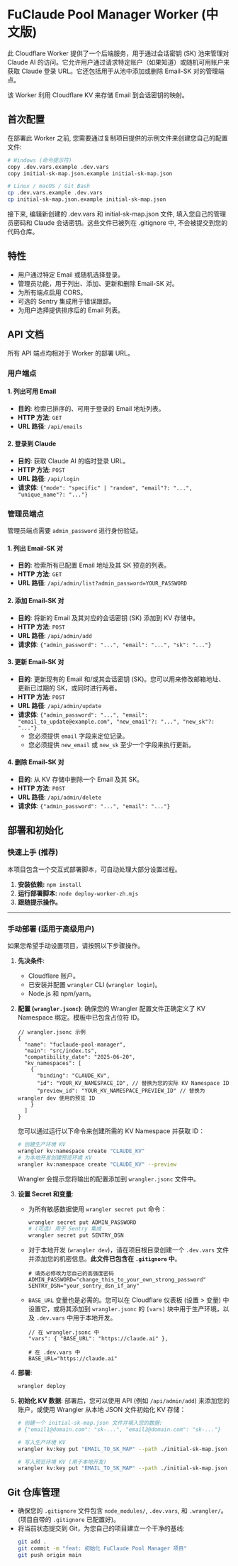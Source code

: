 # FuClaude Pool Manager Worker (中文版)

此 Cloudflare Worker 提供了一个后端服务，用于通过会话密钥 (SK) 池来管理对 Claude AI 的访问。它允许用户通过请求特定账户（如果知道）或随机可用账户来获取 Claude 登录 URL。它还包括用于从池中添加或删除 Email-SK 对的管理端点。

该 Worker 利用 Cloudflare KV 来存储 Email 到会话密钥的映射。

## 首次配置

在部署此 Worker 之前, 您需要通过复制项目提供的示例文件来创建您自己的配置文件:

```bash
# Windows (命令提示符)
copy .dev.vars.example .dev.vars
copy initial-sk-map.json.example initial-sk-map.json

# Linux / macOS / Git Bash
cp .dev.vars.example .dev.vars
cp initial-sk-map.json.example initial-sk-map.json
```

接下来, 编辑新创建的 .dev.vars 和 initial-sk-map.json 文件, 填入您自己的管理员密码和 Claude 会话密钥。这些文件已被列在 .gitignore 中, 不会被提交到您的代码仓库。

## 特性

-   用户通过特定 Email 或随机选择登录。
-   管理员功能，用于列出、添加、更新和删除 Email-SK 对。
-   为所有端点启用 CORS。
-   可选的 Sentry 集成用于错误跟踪。
-   为用户选择提供排序后的 Email 列表。

## API 文档

所有 API 端点均相对于 Worker 的部署 URL。

### 用户端点

#### 1. 列出可用 Email
-   **目的**: 检索已排序的、可用于登录的 Email 地址列表。
-   **HTTP 方法**: `GET`
-   **URL 路径**: `/api/emails`

#### 2. 登录到 Claude
-   **目的**: 获取 Claude AI 的临时登录 URL。
-   **HTTP 方法**: `POST`
-   **URL 路径**: `/api/login`
-   **请求体**: `{"mode": "specific" | "random", "email"?: "...", "unique_name"?: "..."}`

### 管理员端点

管理员端点需要 `admin_password` 进行身份验证。

#### 1. 列出 Email-SK 对
-   **目的**: 检索所有已配置 Email 地址及其 SK 预览的列表。
-   **HTTP 方法**: `GET`
-   **URL 路径**: `/api/admin/list?admin_password=YOUR_PASSWORD`

#### 2. 添加 Email-SK 对
-   **目的**: 将新的 Email 及其对应的会话密钥 (SK) 添加到 KV 存储中。
-   **HTTP 方法**: `POST`
-   **URL 路径**: `/api/admin/add`
-   **请求体**: `{"admin_password": "...", "email": "...", "sk": "..."}`

#### 3. 更新 Email-SK 对
-   **目的**: 更新现有的 Email 和/或其会话密钥 (SK)。您可以用来修改邮箱地址、更新已过期的 SK，或同时进行两者。
-   **HTTP 方法**: `POST`
-   **URL 路径**: `/api/admin/update`
-   **请求体**: `{"admin_password": "...", "email": "email_to_update@example.com", "new_email"?: "...", "new_sk"?: "..."}`
    - 您必须提供 `email` 字段来定位记录。
    - 您必须提供 `new_email` 或 `new_sk` 至少一个字段来执行更新。

#### 4. 删除 Email-SK 对
-   **目的**: 从 KV 存储中删除一个 Email 及其 SK。
-   **HTTP 方法**: `POST`
-   **URL 路径**: `/api/admin/delete`
-   **请求体**: `{"admin_password": "...", "email": "..."}`

## 部署和初始化

### 快速上手 (推荐)

本项目包含一个交互式部署脚本，可自动处理大部分设置过程。
1.  **安装依赖:** `npm install`
2.  **运行部署脚本:** `node deploy-worker-zh.mjs`
3.  **跟随提示操作。**

---

### 手动部署 (适用于高级用户)

如果您希望手动设置项目，请按照以下步骤操作。

1.  **先决条件**:
    -   Cloudflare 账户。
    -   已安装并配置 `wrangler` CLI (`wrangler login`)。
    -   Node.js 和 npm/yarn。

2.  **配置 (`wrangler.jsonc`)**:
    确保您的 Wrangler 配置文件正确定义了 KV Namespace 绑定。模板中已包含占位符 ID。
    ```jsonc
    // wrangler.jsonc 示例
    {
      "name": "fuclaude-pool-manager",
      "main": "src/index.ts",
      "compatibility_date": "2025-06-20",
      "kv_namespaces": [
        {
          "binding": "CLAUDE_KV",
          "id": "YOUR_KV_NAMESPACE_ID", // 替换为您的实际 KV Namespace ID
          "preview_id": "YOUR_KV_NAMESPACE_PREVIEW_ID" // 替换为 wrangler dev 使用的预览 ID
        }
      ]
    }
    ```
    您可以通过运行以下命令来创建所需的 KV Namespace 并获取 ID：
    ```bash
    # 创建生产环境 KV
    wrangler kv:namespace create "CLAUDE_KV"
    # 为本地开发创建预览环境 KV
    wrangler kv:namespace create "CLAUDE_KV" --preview
    ```
    Wrangler 会提示您将输出的配置添加到 `wrangler.jsonc` 文件中。

3.  **设置 Secret 和变量**:
    -   为所有敏感数据使用 `wrangler secret put` 命令：
        ```bash
        wrangler secret put ADMIN_PASSWORD
        # (可选) 用于 Sentry 集成
        wrangler secret put SENTRY_DSN
        ```
    -   对于本地开发 (`wrangler dev`)，请在项目根目录创建一个 `.dev.vars` 文件并添加您的机密信息。**此文件已包含在 `.gitignore` 中**。
        ```
        # 请务必修改为您自己的高强度密码
        ADMIN_PASSWORD="change_this_to_your_own_strong_password"
        SENTRY_DSN="your_sentry_dsn_if_any"
        ```
    -   `BASE_URL` 变量也是必需的。您可以在 Cloudflare 仪表板 (设置 > 变量) 中设置它，或将其添加到 `wrangler.jsonc` 的 `[vars]` 块中用于生产环境，以及 `.dev.vars` 中用于本地开发。
        ```jsonc
        // 在 wrangler.jsonc 中
        "vars": { "BASE_URL": "https://claude.ai" },
        ```
        ```
        # 在 .dev.vars 中
        BASE_URL="https://claude.ai"
        ```

4.  **部署**:
    ```bash
    wrangler deploy
    ```

5.  **初始化 KV 数据**:
    部署后，您可以使用 API (例如 `/api/admin/add`) 来添加您的账户，或使用 Wrangler 从本地 JSON 文件初始化 KV 存储：
    ```bash
    # 创建一个 initial-sk-map.json 文件并填入您的数据:
    # {"email1@domain.com": "sk-...", "email2@domain.com": "sk-..."}

    # 写入生产环境 KV
    wrangler kv:key put "EMAIL_TO_SK_MAP" --path ./initial-sk-map.json --binding CLAUDE_KV

    # 写入预览环境 KV (用于本地开发)
    wrangler kv:key put "EMAIL_TO_SK_MAP" --path ./initial-sk-map.json --binding CLAUDE_KV --preview
    ```

## Git 仓库管理

-   确保您的 `.gitignore` 文件包含 `node_modules/`, `.dev.vars`, 和 `.wrangler/`。(项目自带的 `.gitignore` 已配置好)。
-   将当前状态提交到 Git，为您自己的项目建立一个干净的基线:
    ```bash
    git add .
    git commit -m "feat: 初始化 FuClaude Pool Manager 项目"
    git push origin main
    ```